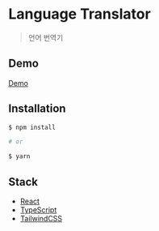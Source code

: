 # Language Translator

> 언어 번역기

## Demo

[Demo](https://준비중)

## Installation

```bash
$ npm install

# or

$ yarn
```

## Stack

- [React](https://reactjs.org/)
- [TypeScript](https://www.typescriptlang.org/)
- [TailwindCSS](https://tailwindcss.com/)
